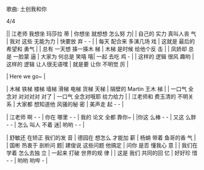 

歌曲: 土创我和你

4/4

|| 江老师 我想坐 玛莎拉 蒂 | 你想坐 就想想 怎么努 力|
|  自己的 实力 真叫人丧 气  |  我对 这些 无能为力 |  快要放 弃 - - |
| 每天 配合来 多演几场 戏  |  这就是 最后的 希望和 勇气  |
|  总有 一天想 揍一揍木 梯 |  木梯 是时候 给他个反 击 |
| 凤娇却 总是 一脸蒙 逼 | 大家为 何总是 笑嘻 嘻| 一起 去吃 鸡 - |
| 这样的 逻辑 很风 趣哟 | 这样的 逻辑 让人很无语嘿 | 就是要 让你 不明觉 厉 |   

| Here we go~ |

| 木梯 铁梯 楼梯 墙梯 滑梯 电梯 货梯 天梯 | 隔壁的 Martin 王木 梯  |
| 一口气 全念对 对对对对 对了 | 一口气 全念对哦耶 给力给力 |
| 江老师和 费玉清的 不明关 系 | 大家都 想知道他 风骚的秘 密 | 美声走 起 - - |

| 江老师 啊 - - | 你在 哪里 - - | 我的 论文 全都 靠你~ |
|你这 么棒 - - | 又这 么胖  - - | 怎么 叫人  不着 迷| 哟哟 - - |

| 舒敏还 在矫正 我们的发 音  | 德园在 想怎么 才能加 薪 | 杨蛸 带着 鱼哥的香 气 |
| 国彬 热衷于 剖析问 题| 建俊说 这些问题 他搞定 | 问你 是否 懂我心 意 |
| 我们在 学着 怎么去独 立 | 一起来 打破 世界的规 律  |
| 这是 我们 共同的回 忆 |  好好珍 惜 - - | 哟哟 哟哔 -  |